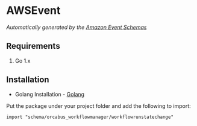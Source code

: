 # AWSEvent

*Automatically generated by the [Amazon Event Schemas](https://aws.amazon.com/)*

## Requirements
1. Go 1.x

## Installation
* Golang Installation - [Golang](https://golang.org)

Put the package under your project folder and add the following to import:
```golang
import "schema/orcabus_workflowmanager/workflowrunstatechange"
```
